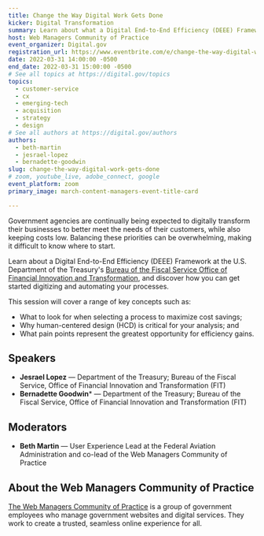 ```yaml
---
title: Change the Way Digital Work Gets Done
kicker: Digital Transformation
summary: Learn about what a Digital End-to-End Efficiency (DEEE) Framework is and how you can get started digitizing and automating your digital processes.
host: Web Managers Community of Practice
event_organizer: Digital.gov
registration_url: https://www.eventbrite.com/e/change-the-way-digital-work-gets-done-tickets-298325949947
date: 2022-03-31 14:00:00 -0500
end_date: 2022-03-31 15:00:00 -0500
# See all topics at https://digital.gov/topics
topics:
  - customer-service
  - cx
  - emerging-tech
  - acquisition
  - strategy
  - design
# See all authors at https://digital.gov/authors
authors:
  - beth-martin
  - jesrael-lopez
  - bernadette-goodwin
slug: change-the-way-digital-work-gets-done
# zoom, youtube_live, adobe_connect, google
event_platform: zoom
primary_image: march-content-managers-event-title-card

---
```


Government agencies are continually being expected to digitally transform their businesses to better meet the needs of their customers, while also keeping costs low. Balancing these priorities can be overwhelming, making it difficult to know where to start.

Learn about a Digital End-to-End Efficiency (DEEE) Framework at the U.S. Department of the Treasury's [Bureau of the Fiscal Service Office of Financial Innovation and Transformation](https://fiscal.treasury.gov/fit), and discover how you can get started digitizing and automating your processes.

This session will cover a range of key concepts such as:

* What to look for when selecting a process to maximize cost savings;
* Why human-centered design (HCD) is critical for your analysis; and
* What pain points represent the greatest opportunity for efficiency gains.

## Speakers

* **Jesrael Lopez** — Department of the Treasury; Bureau of the Fiscal Service, Office of Financial Innovation and Transformation (FIT)
* **Bernadette Goodwin*** — Department of the Treasury; Bureau of the Fiscal Service, Office of Financial Innovation and Transformation (FIT)

## Moderators

* **Beth Martin** — User Experience Lead at the Federal Aviation Administration and co-lead of the Web Managers Community of Practice

## About the Web Managers Community of Practice

[The Web Managers Community of Practice](https://digital.gov/communities/web-content-managers/) is a group of government employees who manage government websites and digital services. They work to create a trusted, seamless online experience for all.
